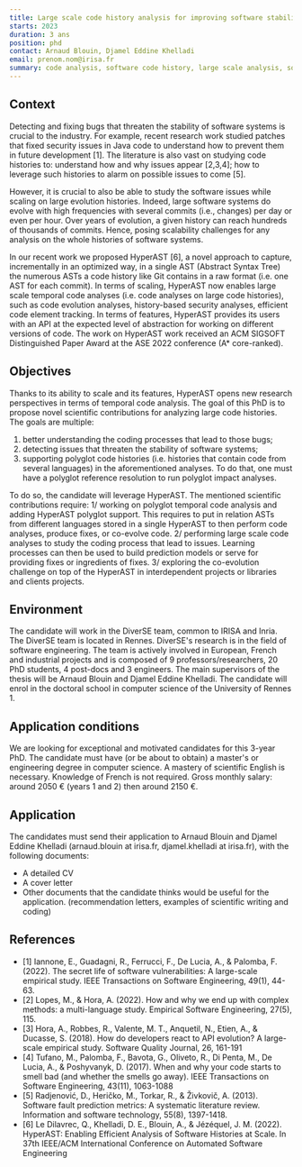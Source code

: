 ```yaml
---
title: Large scale code history analysis for improving software stability
starts: 2023
duration: 3 ans
position: phd
contact: Arnaud Blouin, Djamel Eddine Khelladi
email: prenom.nom@irisa.fr
summary: code analysis, software code history, large scale analysis, software security, empirical study
---
```

## Context

Detecting and fixing bugs that threaten the stability of software systems is crucial to the industry. For example, recent research work studied patches that fixed security issues in Java code to understand how to prevent them in future development [1]. The literature is also vast on studying code histories to: understand how and why issues appear [2,3,4]; how to leverage such histories to alarm on possible issues to come [5].

However, it is crucial to also be able to study the software issues while scaling on large evolution histories. Indeed, large software systems do evolve with high frequencies with several commits (i.e., changes) per day or even per hour. Over years of evolution, a given history can reach hundreds of thousands of commits. Hence, posing scalability challenges for any analysis on the whole histories of software systems.

In our recent work we proposed HyperAST [6], a novel approach to capture, incrementally in an optimized way, in a single AST (Abstract Syntax Tree) the numerous ASTs a code history like Git contains in a raw format (i.e. one AST for each commit). In terms of scaling, HyperAST now enables large scale temporal code analyses (i.e. code analyses on large code histories), such as code evolution analyses, history-based security analyses, efficient code element tracking. In terms of features, HyperAST provides its users with an API at the expected level of abstraction for working on different versions of code. The work on HyperAST work received an ACM SIGSOFT Distinguished Paper Award at the ASE 2022 conference (A* core-ranked).

## Objectives

Thanks to its ability to scale and its features, HyperAST opens new research perspectives in terms of temporal code analysis. The goal of this PhD is to propose novel scientific contributions for analyzing large code histories.
The goals are multiple:
1) better understanding the coding processes that lead to those bugs;
2) detecting issues that threaten the stability of software systems;
3) supporting polyglot code histories (i.e. histories that contain code from several languages) in the aforementioned  analyses. To do that, one must have a polyglot reference resolution to run polyglot impact analyses.

To do so, the candidate will leverage HyperAST. The mentioned scientific contributions require:
1/ working on polyglot temporal code analysis and adding HyperAST polyglot support. This requires to put in relation ASTs from different languages stored in a single HyperAST to then perform code analyses, produce fixes, or co-evolve code.
2/ performing large scale code analyses to study the coding process that lead to issues. Learning processes can then be used to build prediction models or serve for providing fixes or ingredients of fixes.
3/ exploring the co-evolution challenge on top of the HyperAST in interdependent projects or libraries and clients projects.


## Environment

The candidate will work in the DiverSE team, common to IRISA and Inria. The DiverSE team is located in Rennes. DiverSE's research is in the field of software engineering. The team is actively involved in European, French and industrial projects and is composed of 9 professors/researchers, 20 PhD students, 4 post-docs and 3 engineers. The main supervisors of the thesis will be Arnaud Blouin and Djamel Eddine Khelladi. The candidate will enrol in the doctoral school in computer science of the University of Rennes 1.


## Application conditions

We are looking for exceptional and motivated candidates for this 3-year PhD. The candidate must have (or be about to obtain) a master's or engineering degree in computer science. A mastery of scientific English is necessary. Knowledge of French is not required. Gross monthly salary: around 2050 € (years 1 and 2) then around 2150 €.


## Application

The candidates must send their application to Arnaud Blouin and Djamel Eddine Khelladi (arnaud.blouin at irisa.fr, djamel.khelladi at irisa.fr), with the following documents:
- A detailed CV
- A cover letter
- Other documents that the candidate thinks would be useful for the application. (recommendation letters, examples of scientific writing and coding)


## References

- [1] Iannone, E., Guadagni, R., Ferrucci, F., De Lucia, A., & Palomba, F. (2022). The secret life of software vulnerabilities: A large-scale empirical study. IEEE Transactions on Software Engineering, 49(1), 44-63.
- [2] Lopes, M., & Hora, A. (2022). How and why we end up with complex methods: a multi-language study. Empirical Software Engineering, 27(5), 115.
- [3] Hora, A., Robbes, R., Valente, M. T., Anquetil, N., Etien, A., & Ducasse, S. (2018). How do developers react to API evolution? A large-scale empirical study. Software Quality Journal, 26, 161-191
- [4] Tufano, M., Palomba, F., Bavota, G., Oliveto, R., Di Penta, M., De Lucia, A., & Poshyvanyk, D. (2017). When and why your code starts to smell bad (and whether the smells go away). IEEE Transactions on Software Engineering, 43(11), 1063-1088
- [5] Radjenović, D., Heričko, M., Torkar, R., & Živkovič, A. (2013). Software fault prediction metrics: A systematic literature review. Information and software technology, 55(8), 1397-1418.
- [6] Le Dilavrec, Q., Khelladi, D. E., Blouin, A., & Jézéquel, J. M. (2022). HyperAST: Enabling Efficient Analysis of Software Histories at Scale. In 37th IEEE/ACM International Conference on Automated Software Engineering
